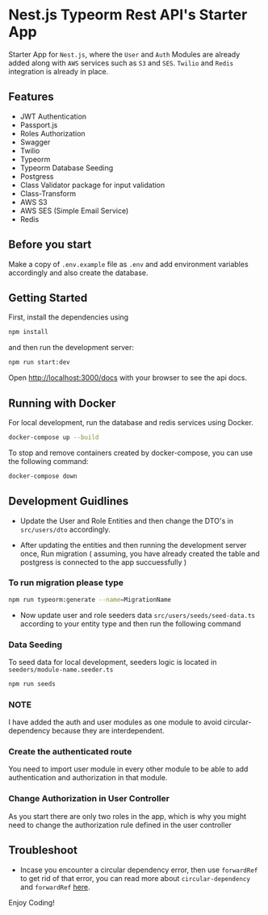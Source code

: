 # Nest.js Typeorm Rest API's Starter App

Starter App for `Nest.js`, where the `User` and `Auth` Modules are already added along with `AWS` services such as `S3` and `SES`. `Twilio` and `Redis` integration is already in place.

## Features

- JWT Authentication
- Passport.js
- Roles Authorization
- Swagger
- Twilio
- Typeorm
- Typeorm Database Seeding
- Postgress
- Class Validator package for input validation
- Class-Transform
- AWS S3
- AWS SES (Simple Email Service)
- Redis


## Before you start

Make a copy of `.env.example` file as `.env` and add environment variables accordingly and also create the database.


## Getting Started

First, install the dependencies using

```bash
npm install
```

and then run the development server:

```bash
npm run start:dev
```

Open [http://localhost:3000/docs](http://localhost:3000/docs) with your browser to see the api docs.

## Running with Docker

For local development, run the database and redis services using Docker.

```bash
docker-compose up --build
```
To stop and remove containers created by docker-compose, you can use the following command:

```bash
docker-compose down
```

## Development Guidlines

- Update the User and Role Entities and then change the DTO's in `src/users/dto` accordingly.

- After updating the entities and then running the development server once, Run migration ( assuming, you have already created the table and postgress is connected to the app succuessfully )

### To run migration please type

```bash
npm run typeorm:generate --name=MigrationName
```

- Now update user and role seeders data `src/users/seeds/seed-data.ts` according to your entity type and then run the following command

### Data Seeding

To seed data for local development, seeders logic is located in `seeders/module-name.seeder.ts`

```bash
npm run seeds
```

### NOTE

I have added the auth and user modules as one module to avoid circular-dependency because they are interdependent.

### Create the authenticated route

You need to import user module in every other module to be able to add authentication and authorization in that module.

### Change Authorization in User Controller

As you start there are only two roles in the app, which is why you might need to change the authorization rule defined in the user controller

## Troubleshoot

- Incase you encounter a circular dependency error, then use `forwardRef` to get rid of that error, you can read more about `circular-dependency` and `forwardRef` [here](https://docs.nestjs.com/fundamentals/circular-dependency).

Enjoy Coding!